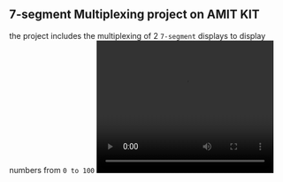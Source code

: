 ## 7-segment Multiplexing project on AMIT KIT
the project includes the multiplexing of 2 `7-segment` displays to display numbers from `0 to 100`
<video width="320" height="240" controls>
  <source src="video.mp4" type="video/mp4">
  Your browser does not support the video tag.
</video>
